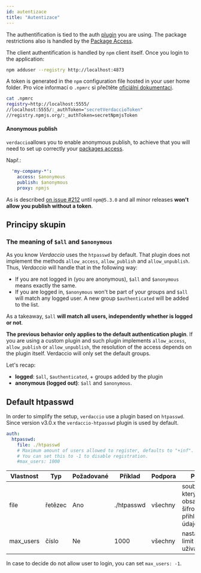 ```yaml
---
id: autentizace
title: "Autentizace"
---
```

The authentification is tied to the auth [plugin](plugins.md) you are using. The package restrictions also is handled by the [Package Access](packages.md).

The client authentification is handled by `npm` client itself. Once you login to the application:

```bash
npm adduser --registry http://localhost:4873
```

A token is generated in the `npm` configuration file hosted in your user home folder. Pro více informací o `.npmrc` si přečtěte [oficiální dokumentaci](https://docs.npmjs.com/files/npmrc).

```bash
cat .npmrc
registry=http://localhost:5555/
//localhost:5555/:_authToken="secretVerdaccioToken"
//registry.npmjs.org/:_authToken=secretNpmjsToken
```

#### Anonymous publish

`verdaccio`allows you to enable anonymous publish, to achieve that you will need to set up correctly your [packages access](packages.md).

Např.:

```yaml
  'my-company-*':
    access: $anonymous
    publish: $anonymous
    proxy: npmjs
```

As is described [on issue #212](https://github.com/verdaccio/verdaccio/issues/212#issuecomment-308578500) until `npm@5.3.0` and all minor releases **won't allow you publish without a token**.

## Principy skupin

### The meaning of `$all` and `$anonymous`

As you know *Verdaccio* uses the `htpasswd` by default. That plugin does not implement the methods `allow_access`, `allow_publish` and `allow_unpublish`. Thus, *Verdaccio* will handle that in the following way:

* If you are not logged in (you are anonymous), `$all` and `$anonymous` means exactly the same.
* If you are logged in, `$anonymous` won't be part of your groups and `$all` will match any logged user. A new group `$authenticated` will be added to the list.

As a takeaway, `$all` **will match all users, independently whether is logged or not**.

**The previous behavior only applies to the default authentication plugin**. If you are using a custom plugin and such plugin implements `allow_access`, `allow_publish` or `allow_unpublish`, the resolution of the access depends on the plugin itself. Verdaccio will only set the default groups.

Let's recap:

* **logged**: `$all`, `$authenticated`, + groups added by the plugin
* **anonymous (logged out)**: `$all` and `$anonymous`.

## Default htpasswd

In order to simplify the setup, `verdaccio` use a plugin based on `htpasswd`. Since version v3.0.x the `verdaccio-htpasswd` plugin is used by default.

```yaml
auth:
  htpasswd:
    file: ./htpasswd
    # Maximum amount of users allowed to register, defaults to "+inf".
    # You can set this to -1 to disable registration.
    #max_users: 1000
```

| Vlastnost | Typ     | Požadované | Příklad    | Podpora | Popis                                               |
| --------- | ------- | ---------- | ---------- | ------- | --------------------------------------------------- |
| file      | řetězec | Ano        | ./htpasswd | všechny | soubor, který obsahuje šifrované přihlašovací údaje |
| max_users | číslo   | Ne         | 1000       | všechny | nastavit limit uživatelů                            |

In case to decide do not allow user to login, you can set `max_users: -1`.